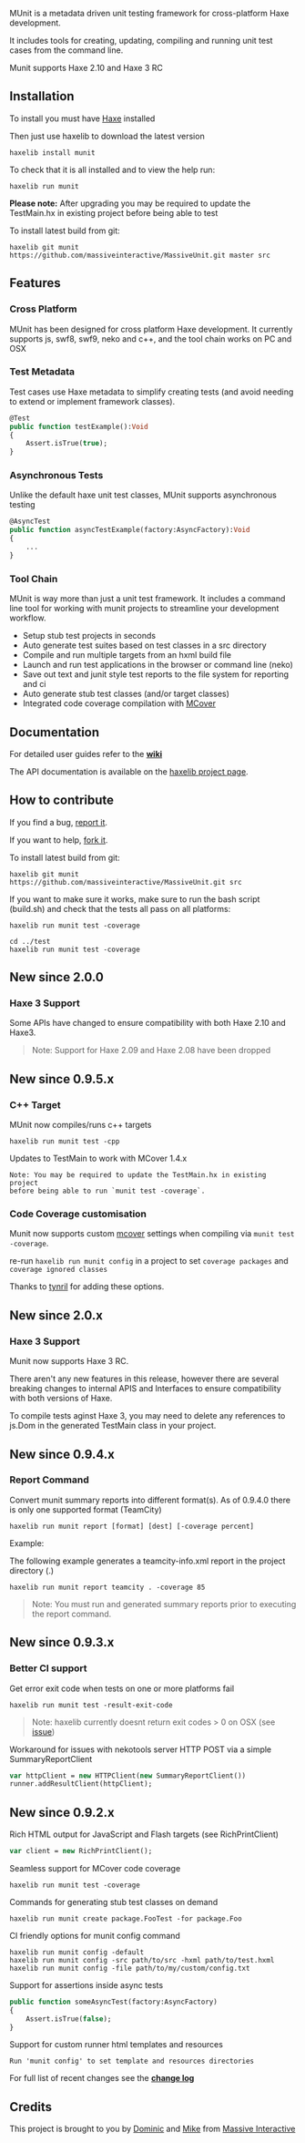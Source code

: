 
MUnit is a metadata driven unit testing framework for cross-platform Haxe development.

It includes tools for creating, updating, compiling and running unit test cases from the command line.

Munit supports Haxe 2.10 and Haxe 3 RC

Installation
---------------------

To install you must have [Haxe](http://www.haxe.org) installed

Then just use haxelib to download the latest version

	haxelib install munit

To check that it is all installed and to view the help run:

	haxelib run munit


**Please note:** After upgrading you may be required to update the TestMain.hx in existing project before being able to test

To install latest build from git:

    haxelib git munit https://github.com/massiveinteractive/MassiveUnit.git master src

Features
---------------------

### Cross Platform

MUnit has been designed for cross platform Haxe development.
It currently supports js, swf8, swf9, neko and c++, and the tool chain works on PC and OSX


### Test Metadata

Test cases use Haxe metadata to simplify creating tests (and avoid needing to extend or implement framework classes).

```haxe
@Test
public function testExample():Void
{
	Assert.isTrue(true);
}
```

### Asynchronous Tests

Unlike the default haxe unit test classes, MUnit supports asynchronous testing

```haxe
@AsyncTest
public function asyncTestExample(factory:AsyncFactory):Void
{
	...
}
```

### Tool Chain

MUnit is way more than just a unit test framework. It includes a command line tool for working with munit projects to streamline your development workflow.

*	Setup stub test projects in seconds
*	Auto generate test suites based on test classes in a src directory
*	Compile and run multiple targets from an hxml build file
*	Launch and run test applications in the browser or command line (neko)
*	Save out text and junit style test reports to the file system for reporting and ci
*	Auto generate stub test classes (and/or target classes)
*	Integrated code coverage compilation with [MCover](https://github.com/massiveinteractive/MassiveCover)



## Documentation


For detailed user guides refer to the **[wiki](https://github.com/massiveinteractive/MassiveUnit/wiki)**

The API documentation is available on the [haxelib project page](http://lib.haxe.org/d/munit).


## How to contribute

If you find a bug, [report it](https://github.com/massiveinteractive/MassiveUnit/issues).

If you want to help, [fork it](https://github.com/massiveinteractive/MassiveUnit/fork_select).


To install latest build from git:

    haxelib git munit https://github.com/massiveinteractive/MassiveUnit.git src


If you want to make sure it works, make sure to run the bash script (build.sh) and check that the tests all pass on all platforms:

	haxelib run munit test -coverage

	cd ../test
	haxelib run munit test -coverage



New since 2.0.0
--------------------

### Haxe 3 Support

Some APIs have changed to ensure compatibility with both Haxe 2.10 and Haxe3.

>Note: Support for Haxe 2.09 and Haxe 2.08 have been dropped



New since 0.9.5.x
--------------------


### C++ Target

MUnit now compiles/runs c++ targets

	haxelib run munit test -cpp

Updates to TestMain to work with MCover 1.4.x

	Note: You may be required to update the TestMain.hx in existing project
	before being able to run `munit test -coverage`.

### Code Coverage customisation

Munit now supports custom [mcover](https://github.com/massiveinteractive/MassiveCover) settings when compiling via `munit test -coverage`.

re-run `haxelib run munit config` in a project to set `coverage packages` and `coverage ignored classes`

Thanks to [tynril](https://github.com/tynril) for adding these options.


New since 2.0.x
--------------------

### Haxe 3 Support

Munit now supports Haxe 3 RC.

There aren't any new features in this release, however there are several breaking 
changes to internal APIS and Interfaces to ensure compatibility with both versions of Haxe.

To compile tests aginst Haxe 3, you may need to delete any references to js.Dom in the generated TestMain class in your project. 


New since 0.9.4.x
--------------------

### Report Command

Convert munit summary reports into different format(s). As of 0.9.4.0 there is only one supported format (TeamCity)

	haxelib run munit report [format] [dest] [-coverage percent]

Example:

The following example generates a teamcity-info.xml report in the project directory (.)

	haxelib run munit report teamcity . -coverage 85

> Note: You must run and generated summary reports prior to executing the report command. 



New since 0.9.3.x
--------------------

### Better CI support

Get error exit code when tests on one or more platforms fail

	haxelib run munit test -result-exit-code

> Note: haxelib currently doesnt return exit codes > 0 on OSX (see [issue](http://code.google.com/p/haxe/issues/detail?id=879))

Workaround for issues with nekotools server HTTP POST via a simple SummaryReportClient

```haxe
var httpClient = new HTTPClient(new SummaryReportClient())
runner.addResultClient(httpClient);
```


New since 0.9.2.x
---------------------

Rich HTML output for JavaScript and Flash targets (see RichPrintClient)

```haxe
var client = new RichPrintClient();
```

Seamless support for MCover code coverage

	haxelib run munit test -coverage

Commands for generating stub test classes on demand

	haxelib run munit create package.FooTest -for package.Foo  

CI friendly options for munit config command

	haxelib run munit config -default
	haxelib run munit config -src path/to/src -hxml path/to/test.hxml
	haxelib run munit config -file path/to/my/custom/config.txt

Support for assertions inside async tests

```haxe
public function someAsyncTest(factory:AsyncFactory)
{
	Assert.isTrue(false);
}
```

Support for custom runner html templates and resources

```Run 'munit config' to set template and resources directories```


For full list of recent changes see the **[change log](https://github.com/massiveinteractive/MassiveUnit/blob/master/CHANGES)**




## Credits

This project is brought to you by [Dominic](https://github.com/misprintt) and [Mike](https://github.com/mikestead) 
from [Massive Interactive](http://massiveinteractive.com)

	
